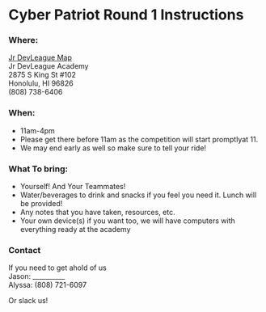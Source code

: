 # Cyber Patriot Round 1 Instructions

### Where: <br> 
[Jr DevLeague Map](https://www.google.com/maps/place/Junior+DevLeague+Academy/@21.289398,-157.8195807,17z/data=!3m1!4b1!4m5!3m4!1s0x7c006d84cd957d25:0x9bbf3507ec93347f!8m2!3d21.289398!4d-157.817392?hl=en) <br>
Jr DevLeague Academy <br>
2875 S King St #102 <br>
Honolulu, HI 96826 <br>
(808) 738-6406 <br>

### When: <br>
- 11am-4pm 
- Please get there before 11am as the competition will start promptlyat 11.
- We may end early as well so make sure to tell your ride!

### What To bring: <br> 
- Yourself! And Your Teammates!
- Water/beverages to drink and snacks if you feel you need it. Lunch will be provided!
- Any notes that you have taken, resources, etc.
- Your own device(s) if you want too, we will have computers with everything ready at the academy


### Contact <br>
If you need to get ahold of us <br>
Jason: __________ <br>
Alyssa: (808) 721-6097
 
Or slack us!
